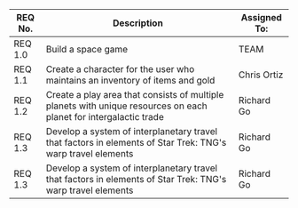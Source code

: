| REQ No.  | Description | Assigned To:  |
|---|---|---|
| REQ 1.0 |  Build a space game | TEAM |
|  REQ 1.1 | Create a character for the user who maintains an inventory of items and gold | Chris Ortiz |
|  REQ 1.2 | Create a play area that consists of multiple planets with unique resources on each planet for intergalactic trade | Richard Go |
|  REQ 1.3 | Develop a system of interplanetary travel that factors in elements of Star Trek: TNG's warp travel elements  | Richard Go |
|  REQ 1.3 | Develop a system of interplanetary travel that factors in elements of Star Trek: TNG's warp travel elements  | Richard Go |